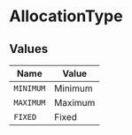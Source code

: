 # AllocationType


## Values

| Name      | Value     |
| --------- | --------- |
| `MINIMUM` | Minimum   |
| `MAXIMUM` | Maximum   |
| `FIXED`   | Fixed     |